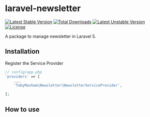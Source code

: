 # laravel-newsletter
[![Latest Stable Version](https://poser.pugx.org/TobyMaxham/laravel-newsletter/v/stable.svg)](https://packagist.org/packages/TobyMaxham/laravel-newsletter)
[![Total Downloads](https://poser.pugx.org/TobyMaxham/laravel-newsletter/downloads.svg)](https://packagist.org/packages/TobyMaxham/laravel-newsletter)
[![Latest Unstable Version](https://poser.pugx.org/TobyMaxham/laravel-newsletter/v/unstable.svg)](https://packagist.org/packages/TobyMaxham/laravel-newsletter)
[![License](https://poser.pugx.org/TobyMaxham/laravel-newsletter/license.svg)](https://packagist.org/packages/TobyMaxham/laravel-newsletter)

A package to manage newsletter in Laravel 5.


## Installation

Register the Service Provider
```php
// config/app.php
'providers' => [
    ...
    'TobyMaxham\Newsletter\NewsletterServiceProvider',

];
```


## How to use


